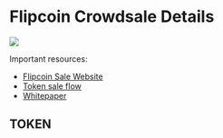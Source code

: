 # Flipcoin Crowdsale Details


<img src = "coinflip-site/images/logo.png"/>

Important resources:
- [Flipcoin Sale Website](https://www.flipcoinsale.com)
- [Token sale flow](/SALE_MECHANISM.md)
- [Whitepaper](/WHITEPAPER.pdf)


## TOKEN



